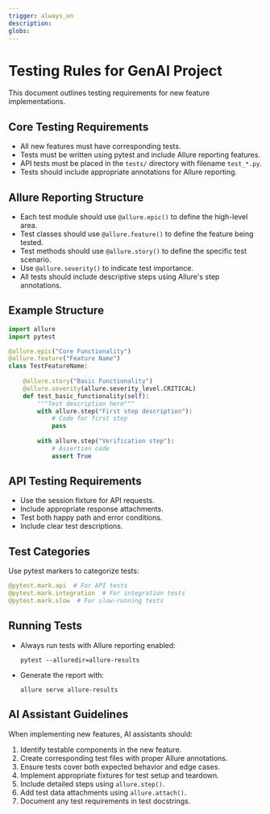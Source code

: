 ```yaml
---
trigger: always_on
description: 
globs: 
---
```

# Testing Rules for GenAI Project

This document outlines testing requirements for new feature implementations.

## Core Testing Requirements

- All new features must have corresponding tests.
- Tests must be written using pytest and include Allure reporting features.
- API tests must be placed in the `tests/` directory with filename `test_*.py`.
- Tests should include appropriate annotations for Allure reporting.

## Allure Reporting Structure

- Each test module should use `@allure.epic()` to define the high-level area.
- Test classes should use `@allure.feature()` to define the feature being tested.
- Test methods should use `@allure.story()` to define the specific test scenario.
- Use `@allure.severity()` to indicate test importance.
- All tests should include descriptive steps using Allure's step annotations.

## Example Structure

```python
import allure
import pytest

@allure.epic("Core Functionality")
@allure.feature("Feature Name")
class TestFeatureName:
    
    @allure.story("Basic Functionality")
    @allure.severity(allure.severity_level.CRITICAL)
    def test_basic_functionality(self):
        """Test description here"""
        with allure.step("First step description"):
            # Code for first step
            pass
            
        with allure.step("Verification step"):
            # Assertion code
            assert True
```

## API Testing Requirements

- Use the session fixture for API requests.
- Include appropriate response attachments.
- Test both happy path and error conditions.
- Include clear test descriptions.

## Test Categories

Use pytest markers to categorize tests:

```python
@pytest.mark.api  # For API tests
@pytest.mark.integration  # For integration tests
@pytest.mark.slow  # For slow-running tests
```

## Running Tests

- Always run tests with Allure reporting enabled:
  ```
  pytest --alluredir=allure-results
  ```
- Generate the report with:
  ```
  allure serve allure-results
  ```

## AI Assistant Guidelines

When implementing new features, AI assistants should:

1. Identify testable components in the new feature.
2. Create corresponding test files with proper Allure annotations.
3. Ensure tests cover both expected behavior and edge cases.
4. Implement appropriate fixtures for test setup and teardown.
5. Include detailed steps using `allure.step()`.
6. Add test data attachments using `allure.attach()`.
7. Document any test requirements in test docstrings.
